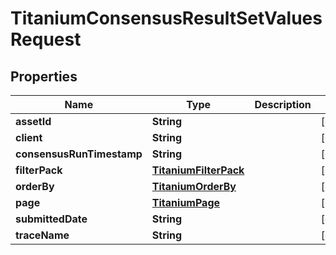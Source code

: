

# TitaniumConsensusResultSetValuesRequest


## Properties

| Name | Type | Description | Notes |
|------------ | ------------- | ------------- | -------------|
|**assetId** | **String** |  |  [optional] |
|**client** | **String** |  |  [optional] |
|**consensusRunTimestamp** | **String** |  |  [optional] |
|**filterPack** | [**TitaniumFilterPack**](TitaniumFilterPack.md) |  |  [optional] |
|**orderBy** | [**TitaniumOrderBy**](TitaniumOrderBy.md) |  |  [optional] |
|**page** | [**TitaniumPage**](TitaniumPage.md) |  |  [optional] |
|**submittedDate** | **String** |  |  [optional] |
|**traceName** | **String** |  |  [optional] |



